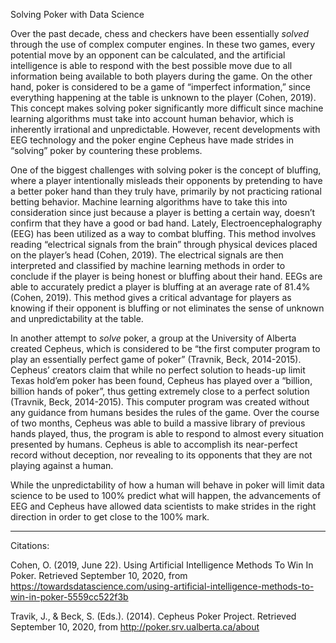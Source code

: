 ﻿Solving Poker with Data Science

  

Over the past decade, chess and checkers have been essentially *solved* through the use of complex computer engines. In these two games, every potential move by an opponent can be calculated, and the artificial intelligence is able to respond with the best possible move due to all information being available to both players during the game. On the other hand, poker is considered to be a game of “imperfect information,” since everything happening at the table is unknown to the player (Cohen, 2019). This concept makes solving poker significantly more difficult since machine learning algorithms must take into account human behavior, which is inherently irrational and unpredictable. However, recent developments with EEG technology and the poker engine Cepheus have made strides in “solving” poker by countering these problems.

One of the biggest challenges with solving poker is the concept of bluffing, where a player intentionally misleads their opponents by pretending to have a better poker hand than they truly have, primarily by not practicing rational betting behavior. Machine learning algorithms have to take this into consideration since just because a player is betting a certain way, doesn’t confirm that they have a good or bad hand. Lately, Electroencephalography (EEG) has been utilized as a way to combat bluffing. This method involves reading “electrical signals from the brain” through physical devices placed on the player’s head (Cohen, 2019). The electrical signals are then interpreted and classified by machine learning methods in order to conclude if the player is being honest or bluffing about their hand. EEGs are able to accurately predict a player is bluffing at an average rate of 81.4% (Cohen, 2019). This method gives a critical advantage for players as knowing if their opponent is bluffing or not eliminates the sense of unknown and unpredictability at the table.

In another attempt to *solve* poker, a group at the University of Alberta created Cepheus, which is considered to be “the first computer program to play an essentially perfect game of poker” (Travnik, Beck, 2014-2015). Cepheus’ creators claim that while no perfect solution to heads-up limit Texas hold’em poker has been found, Cepheus has played over a “billion, billion hands of poker”, thus getting extremely close to a perfect solution (Travnik, Beck, 2014-2015). This computer program was created without any guidance from humans besides the rules of the game. Over the course of two months, Cepheus was able to build a massive library of previous hands played, thus, the program is able to respond to almost every situation presented by humans. Cepheus is able to accomplish its near-perfect record without deception, nor revealing to its opponents that they are not playing against a human.

While the unpredictability of how a human will behave in poker will limit data science to be used to 100% predict what will happen, the advancements of EEG and Cepheus have allowed data scientists to make strides in the right direction in order to get close to the 100% mark.

  
___
Citations:

Cohen, O. (2019, June 22). Using Artificial Intelligence Methods To Win In Poker. Retrieved September 10, 2020, from https://towardsdatascience.com/using-artificial-intelligence-methods-to-win-in-poker-5559cc522f3b

Travik, J., & Beck, S. (Eds.). (2014). Cepheus Poker Project. Retrieved September 10, 2020, from http://poker.srv.ualberta.ca/about
